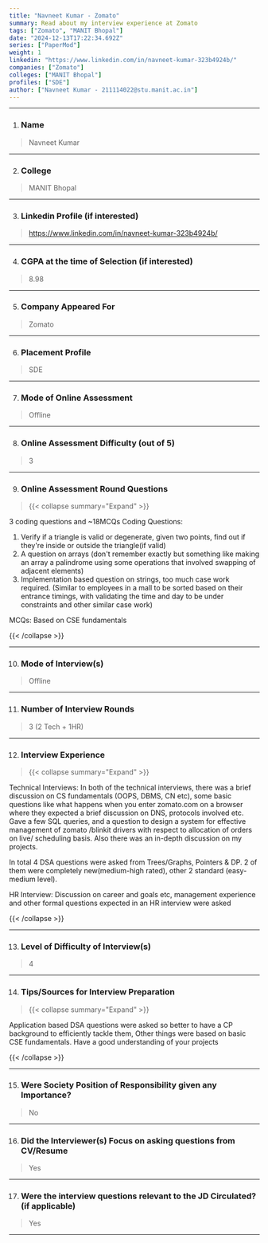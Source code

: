 ```yaml
---
title: "Navneet Kumar - Zomato"
summary: Read about my interview experience at Zomato
tags: ["Zomato", "MANIT Bhopal"]
date: "2024-12-13T17:22:34.692Z"
series: ["PaperMod"]
weight: 1
linkedin: "https://www.linkedin.com/in/navneet-kumar-323b4924b/"
companies: ["Zomato"]
colleges: ["MANIT Bhopal"]
profiles: ["SDE"]
author: ["Navneet Kumar - 211114022@stu.manit.ac.in"]
---
```

---
1. ### Name

> Navneet Kumar

---

2. ### College

> MANIT Bhopal

---

3. ### Linkedin Profile (if interested)

> https://www.linkedin.com/in/navneet-kumar-323b4924b/

---

4. ### CGPA at the time of Selection (if interested) 

> 8.98

---

5. ### Company Appeared For

> Zomato

---

6. ### Placement Profile

> SDE

---

7. ### Mode of Online Assessment

> Offline

---

8. ### Online Assessment Difficulty (out of 5)

> 3

---

9. ### Online Assessment Round Questions

> {{< collapse summary="Expand" >}}

3 coding questions and ~18MCQs
Coding Questions:
1. Verify if a triangle is valid or degenerate, given two points, find out if they're inside or outside the triangle(if valid)
2. A question on arrays (don't remember exactly but something like making an array a palindrome using some operations that involved swapping of adjacent elements)
3. Implementation based question on strings, too much case work required. (Similar to employees in a mall to be sorted based on their entrance timings, with validating the time and day to be under constraints and other similar case work)

MCQs: Based on CSE fundamentals 

{{< /collapse >}}

---

10. ### Mode of Interview(s)

> Offline

---

11. ### Number of Interview Rounds

> 3 (2 Tech + 1HR)

---

12. ### Interview Experience

> {{< collapse summary="Expand" >}}

Technical Interviews:
In both of the technical interviews, there was a brief discussion on CS fundamentals (OOPS, DBMS, CN etc), some basic questions like what happens when you enter zomato.com on a browser where they expected a brief discussion on DNS, protocols involved etc. Gave a few SQL queries, and a question to design a system for effective management of zomato /blinkit drivers with respect to allocation of orders on live/ scheduling basis. Also there was an in-depth discussion on my projects.

In total 4 DSA questions were asked from Trees/Graphs, Pointers & DP. 2 of them were completely new(medium-high rated), other 2 standard (easy-medium level).

HR Interview:
Discussion on career and goals etc, management experience and other formal questions expected in an HR interview were asked

{{< /collapse >}}

---

13. ### Level of Difficulty of Interview(s)

> 4

---

14. ### Tips/Sources for Interview Preparation

> {{< collapse summary="Expand" >}}

Application based DSA questions were asked so better to have a CP background to efficiently tackle them, Other things were based on basic CSE fundamentals. Have a good understanding of your projects

{{< /collapse >}}

---

15. ### Were Society Position of Responsibility given any Importance?

> No

---

16. ### Did the Interviewer(s) Focus on asking questions from CV/Resume

> Yes

---

17. ### Were the interview questions relevant to the JD Circulated? (if applicable)

> Yes

---

